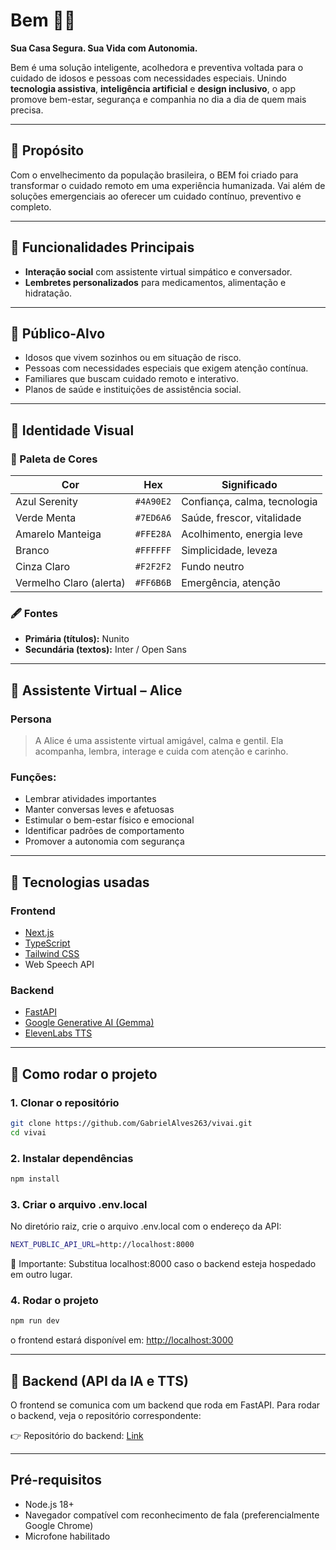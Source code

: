 # Bem 🏡💙

**Sua Casa Segura. Sua Vida com Autonomia.**

Bem é uma solução inteligente, acolhedora e preventiva voltada para o cuidado de idosos e pessoas com necessidades especiais. Unindo **tecnologia assistiva**, **inteligência artificial** e **design inclusivo**, o app promove bem-estar, segurança e companhia no dia a dia de quem mais precisa.

---

## 🧠 Propósito

Com o envelhecimento da população brasileira, o BEM foi criado para transformar o cuidado remoto em uma experiência humanizada. Vai além de soluções emergenciais ao oferecer um cuidado contínuo, preventivo e completo.

---

## 📱 Funcionalidades Principais

- **Interação social** com assistente virtual simpático e conversador.
- **Lembretes personalizados** para medicamentos, alimentação e hidratação.

---

## 🎯 Público-Alvo

- Idosos que vivem sozinhos ou em situação de risco.
- Pessoas com necessidades especiais que exigem atenção contínua.
- Familiares que buscam cuidado remoto e interativo.
- Planos de saúde e instituições de assistência social.

---

## 🌈 Identidade Visual

### 🎨 Paleta de Cores

| Cor                     | Hex       | Significado                  |
| ----------------------- | --------- | ---------------------------- |
| Azul Serenity           | `#4A90E2` | Confiança, calma, tecnologia |
| Verde Menta             | `#7ED6A6` | Saúde, frescor, vitalidade   |
| Amarelo Manteiga        | `#FFE28A` | Acolhimento, energia leve    |
| Branco                  | `#FFFFFF` | Simplicidade, leveza         |
| Cinza Claro             | `#F2F2F2` | Fundo neutro                 |
| Vermelho Claro (alerta) | `#FF6B6B` | Emergência, atenção          |

### 🖋️ Fontes

- **Primária (títulos):** Nunito
- **Secundária (textos):** Inter / Open Sans

---

## 🤖 Assistente Virtual – Alice

### Persona

> A Alice é uma assistente virtual amigável, calma e gentil. Ela acompanha, lembra, interage e cuida com atenção e carinho.

### Funções:

- Lembrar atividades importantes
- Manter conversas leves e afetuosas
- Estimular o bem-estar físico e emocional
- Identificar padrões de comportamento
- Promover a autonomia com segurança

---

## 🧩 Tecnologias usadas

### Frontend

- [Next.js](https://nextjs.org/)
- [TypeScript](https://www.typescriptlang.org/)
- [Tailwind CSS](https://tailwindcss.com/)
- Web Speech API

### Backend

- [FastAPI](https://fastapi.tiangolo.com/)
- [Google Generative AI (Gemma)](https://makersuite.google.com/)
- [ElevenLabs TTS](https://www.elevenlabs.io/)

---

## 🚀 Como rodar o projeto

### 1. Clonar o repositório

```bash
git clone https://github.com/GabrielAlves263/vivai.git
cd vivai
```

### 2. Instalar dependências

```bash
npm install
```

### 3. Criar o arquivo .env.local

No diretório raiz, crie o arquivo .env.local com o endereço da API:

```bash
NEXT_PUBLIC_API_URL=http://localhost:8000
```

📌 Importante: Substitua localhost:8000 caso o backend esteja hospedado em outro lugar.

### 4. Rodar o projeto

```bash
npm run dev
```

o frontend estará disponível em: [http://localhost:3000](http://localhost:3000)

---

## 🔗 Backend (API da IA e TTS)

O frontend se comunica com um backend que roda em FastAPI. Para rodar o backend, veja o repositório correspondente:

👉 Repositório do backend: [Link]()

---

## Pré-requisitos

- Node.js 18+
- Navegador compatível com reconhecimento de fala (preferencialmente Google Chrome)
- Microfone habilitado
